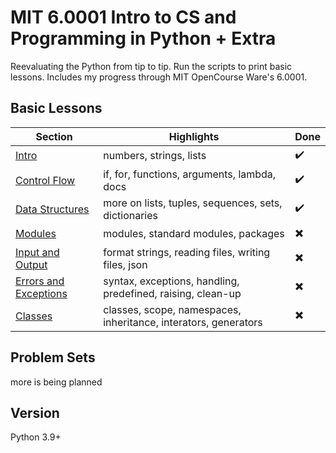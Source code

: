 # MIT 6.0001 Intro to CS and Programming in Python + Extra

Reevaluating the Python from tip to tip. Run the scripts to print basic lessons. Includes my progress through MIT OpenCourse Ware's 6.0001.

## Basic Lessons

| Section | Highlights | Done |
| ------- | ----- | ---- |
| [Intro](/03) | numbers, strings, lists | :heavy_check_mark: |
| [Control Flow](/04) | if, for, functions, arguments, lambda, docs | :heavy_check_mark: |
| [Data Structures](/05) | more on lists, tuples, sequences, sets, dictionaries| :heavy_check_mark: |
| [Modules](/06) | modules, standard modules, packages | :heavy_multiplication_x: |
| [Input and Output](/07) | format strings, reading files, writing files, json | :heavy_multiplication_x: |
| [Errors and Exceptions](/08) | syntax, exceptions, handling, predefined, raising, clean-up | :heavy_multiplication_x: |
| [Classes](/09) | classes, scope, namespaces, inheritance, interators, generators | :heavy_multiplication_x: |

## Problem Sets

more is being planned

## Version

Python 3.9+
